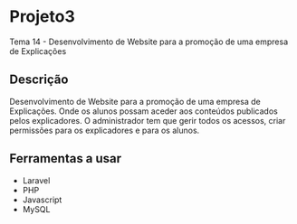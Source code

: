 # Projeto3
Tema 14 - Desenvolvimento de Website para a promoção de uma empresa de Explicações

## Descrição
Desenvolvimento de Website para a promoção de uma empresa de Explicações. Onde os 
alunos possam aceder aos conteúdos publicados pelos explicadores. O administrador tem 
que gerir todos os acessos, criar permissões para os explicadores e para os alunos.

## Ferramentas a usar
* Laravel
* PHP
* Javascript
* MySQL
